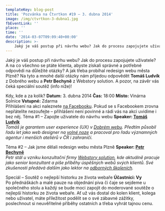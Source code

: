 ```yaml
---
templateKey: blog-post
title: 'Pozvánka na Čtvrtkon #19 – 3. dubna 2014'
image: /img/ctvrtkon-3-dubna1.jpg
fbEventLink: ''
place: ''
time: ''
date: '2014-03-07T09:09:40+00:00'
description: >-
    Jaký je váš postup při návrhu webu? Jak do procesu zapojujete uživatele? A na co všechno se ptáte klienta, abyste získali správné a potřebné odpovědi na důležité otázky? A jak třeba probíhal...
---
```

  
Jaký je váš postup při návrhu webu? Jak do procesu zapojujete uživatele? A na co všechno se ptáte klienta, abyste získali správné a potřebné odpovědi na důležité otázky? A jak třeba probíhal redesign webu města Plzně? Na tyto a mnohé další otázky nám přijedou odpovědět **Tomáš Ludvík** z Dobrého webu a **Petr Bechyně** z Webstory solution. A pozor, na závěr vás čeká speciální soutěž (info níže)!

Kdy, kde a za kolik? **Datum:** 3. dubna 2014 **Čas:** 18:00 **Místo:** Vinárna Solnice **Vstupné:** Zdarma   
Přihlášení na akci naleznete [na Facebooku](https://www.facebook.com/events/474608012668627/). Pokud se s Facebookem zrovna nepřátelíte nezoufejte – přihlášení není povinné a rádi vás na akci uvidíme i bez něj. Téma #1 – Zapojte uživatele do návrhu webu **Speaker: [Tomáš Ludvík](https://twitter.com/TomasLudvikWBD)**  
_Tomáš je garantem user experience (UX) v [Dobrém webu](http://www.dobryweb.cz/ "Dobrý web"). Předtím působil řadu let jako web designer na [volné noze](http://www.tomasludvik.cz/ "Tomášův osobní web") a pracoval pro řadu významných agentur i menších ateliérů v ČR i zahraničí._

Téma #2 – Jak jsme dělali redesign webu města Plzně **Speaker: [Petr Bechyně](https://twitter.com/bechyne)**  
_Petr stál u vzniku konzultační firmy [Webstory solution](http://www.webstory.cz/ "Webstory Solution"), kde aktuálně pracuje jako senior konzultant a píše příběhy úspěšných webů svých klientů. Své zkušenosti předává dalším jako lektor na [odborných školeních](http://www.naucmese.cz/petr-bechyne "Školení od Petra Bechyně")._

Speciál – Soutěž o nejlepší historku ze života webaře **Účastníci: Vy**  
Po přednáškách a malé pauze na objednání piva či čaje se sejdeme u společného stolu a každý se bude moci zapojit do moderované soutěže o nejlepší historku ze života webaře. Ať už vás dostal do kolen klient, kolega nebo uživatel, máte příležitost podělit se o své zábavné zážitky, poslechnout si neuvěřitelné příběhy ostatních a třeba vyhrát tajnou cenu.